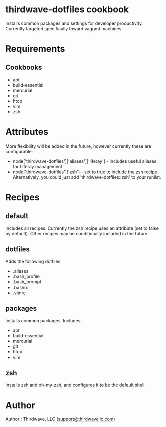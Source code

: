 # thirdwave-dotfiles cookbook

Installs common packages and settings for developer productivity. Currently targeted specifically toward vagrant machines.

# Requirements

## Cookbooks

- apt
- build-essential
- mercurial
- git
- htop
- vim
- zsh

# Attributes

More flexibility will be added in the future, however currently these are configurable:

- node['thirdwave-dotfiles']['aliases']['liferay'] - includes useful aliases for Liferay management
- node['thirdwave-dotfiles']['zsh'] - set to true to include the zsh recipe. Alternatively, you could just add 'thirdwave-dotfiles::zsh' to your runlist.

# Recipes

## default

Includes all recipes. Currently the zsh recipe uses an attribute (set to false by default). Other recipes may be conditionally included in the future.

## dotfiles

Adds the following dotfiles:

- .aliases
- .bash_profile
- .bash_prompt
- .bashrc
- .vimrc

## packages

Installs common packages. Includes:

- apt
- build-essential
- mercurial
- git
- htop
- vim

## zsh

Installs zsh and oh-my-zsh, and configures it to be the default shell.

# Author

Author:: Thirdwave, LLC (<support@thirdwavellc.com>)
